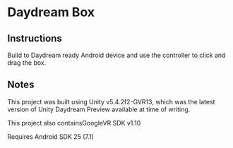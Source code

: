# Daydream Box

## Instructions

Build to Daydream ready Android device and use the controller to click and drag the box.

## Notes

This project was built using Unity v5.4.2f2-GVR13, which was the latest version of Unity Daydream Preview available at time of writing.

This project also containsGoogleVR SDK v1.10

Requires Android SDK 25 (7.1)
